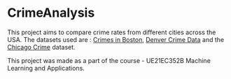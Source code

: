 # CrimeAnalysis

This project aims to compare crime rates from different cities across the USA.
The datasets used are : [Crimes in Boston]([url](https://www.kaggle.com/datasets/AnalyzeBoston/crimes-in-boston)), [Denver Crime Data]([url](https://www.kaggle.com/datasets/paultimothymooney/denver-crime-data)) and the [Chicago Crime]([url](https://www.kaggle.com/datasets/chicago/chicago-crime)) dataset.

This project was made as a part of the course - UE21EC352B Machine Learning and Applications.
